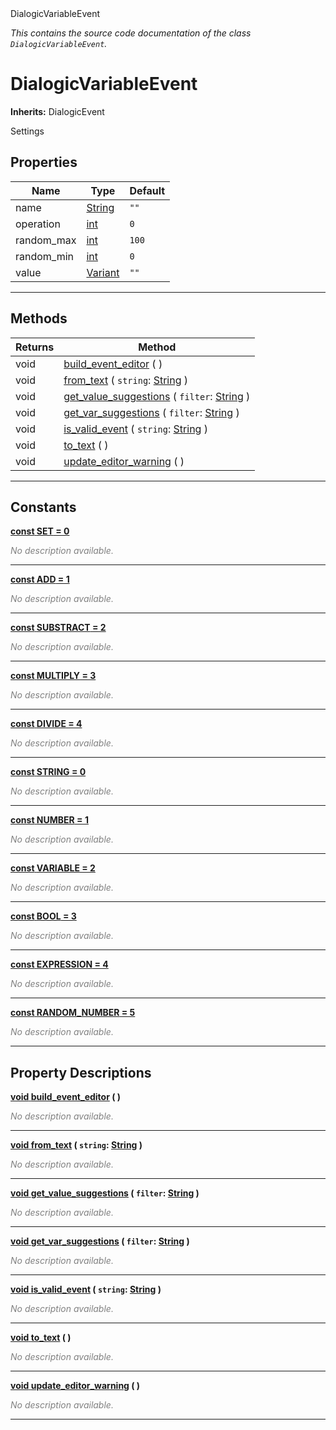 
<div class="header-banner purple">
<div class="header-label purple">DialogicVariableEvent</div>
</div>

*This contains the source code documentation of the class `DialogicVariableEvent`.*
        
# DialogicVariableEvent
**Inherits:** DialogicEvent

Settings
## Properties
Name | Type | Default 
--- | --- | --- 
name | [String](https://docs.godotengine.org/en/latest/classes/class_string.html#class-string) |  `""` 
operation | [int](https://docs.godotengine.org/en/latest/classes/class_int.html#class-int) |  `0` 
random_max | [int](https://docs.godotengine.org/en/latest/classes/class_int.html#class-int) |  `100` 
random_min | [int](https://docs.godotengine.org/en/latest/classes/class_int.html#class-int) |  `0` 
value | [Variant](https://docs.godotengine.org/en/latest/classes/class_variant.html#class-variant) |  `""` 
--- 

## Methods
Returns | Method 
--- | --- 
<span class="hljs-attribute">void</span> | [<span class="hljs-title">build_event_editor</span>](#property-build_event_editor) ( ) 
<span class="hljs-attribute">void</span> | [<span class="hljs-title">from_text</span>](#property-from_text) ( `string`: [String](https://docs.godotengine.org/en/latest/classes/class_string.html#class-string) ) 
<span class="hljs-attribute">void</span> | [<span class="hljs-title">get_value_suggestions</span>](#property-get_value_suggestions) ( `filter`: [String](https://docs.godotengine.org/en/latest/classes/class_string.html#class-string) ) 
<span class="hljs-attribute">void</span> | [<span class="hljs-title">get_var_suggestions</span>](#property-get_var_suggestions) ( `filter`: [String](https://docs.godotengine.org/en/latest/classes/class_string.html#class-string) ) 
<span class="hljs-attribute">void</span> | [<span class="hljs-title">is_valid_event</span>](#property-is_valid_event) ( `string`: [String](https://docs.godotengine.org/en/latest/classes/class_string.html#class-string) ) 
<span class="hljs-attribute">void</span> | [<span class="hljs-title">to_text</span>](#property-to_text) ( ) 
<span class="hljs-attribute">void</span> | [<span class="hljs-title">update_editor_warning</span>](#property-update_editor_warning) ( ) 
--- 
## Constants


<a class="header" id="constant-SET" href="#constant-SET">**<span class="hljs-attribute">const</span> <span class="hljs-title">SET</span><span class="hljs-comment"> = 0</span>**</a>



 <span style = "color: gray">*No description available.*</span> 

---


<a class="header" id="constant-ADD" href="#constant-ADD">**<span class="hljs-attribute">const</span> <span class="hljs-title">ADD</span><span class="hljs-comment"> = 1</span>**</a>



 <span style = "color: gray">*No description available.*</span> 

---


<a class="header" id="constant-SUBSTRACT" href="#constant-SUBSTRACT">**<span class="hljs-attribute">const</span> <span class="hljs-title">SUBSTRACT</span><span class="hljs-comment"> = 2</span>**</a>



 <span style = "color: gray">*No description available.*</span> 

---


<a class="header" id="constant-MULTIPLY" href="#constant-MULTIPLY">**<span class="hljs-attribute">const</span> <span class="hljs-title">MULTIPLY</span><span class="hljs-comment"> = 3</span>**</a>



 <span style = "color: gray">*No description available.*</span> 

---


<a class="header" id="constant-DIVIDE" href="#constant-DIVIDE">**<span class="hljs-attribute">const</span> <span class="hljs-title">DIVIDE</span><span class="hljs-comment"> = 4</span>**</a>



 <span style = "color: gray">*No description available.*</span> 

---


<a class="header" id="constant-STRING" href="#constant-STRING">**<span class="hljs-attribute">const</span> <span class="hljs-title">STRING</span><span class="hljs-comment"> = 0</span>**</a>



 <span style = "color: gray">*No description available.*</span> 

---


<a class="header" id="constant-NUMBER" href="#constant-NUMBER">**<span class="hljs-attribute">const</span> <span class="hljs-title">NUMBER</span><span class="hljs-comment"> = 1</span>**</a>



 <span style = "color: gray">*No description available.*</span> 

---


<a class="header" id="constant-VARIABLE" href="#constant-VARIABLE">**<span class="hljs-attribute">const</span> <span class="hljs-title">VARIABLE</span><span class="hljs-comment"> = 2</span>**</a>



 <span style = "color: gray">*No description available.*</span> 

---


<a class="header" id="constant-BOOL" href="#constant-BOOL">**<span class="hljs-attribute">const</span> <span class="hljs-title">BOOL</span><span class="hljs-comment"> = 3</span>**</a>



 <span style = "color: gray">*No description available.*</span> 

---


<a class="header" id="constant-EXPRESSION" href="#constant-EXPRESSION">**<span class="hljs-attribute">const</span> <span class="hljs-title">EXPRESSION</span><span class="hljs-comment"> = 4</span>**</a>



 <span style = "color: gray">*No description available.*</span> 

---


<a class="header" id="constant-RANDOM_NUMBER" href="#constant-RANDOM_NUMBER">**<span class="hljs-attribute">const</span> <span class="hljs-title">RANDOM_NUMBER</span><span class="hljs-comment"> = 5</span>**</a>



 <span style = "color: gray">*No description available.*</span> 

---
## Property Descriptions



<a class="header" id="property-build_event_editor" href="#property-build_event_editor">**<span class="hljs-attribute">void</span> [<span class="hljs-title">build_event_editor</span>](#property-build_event_editor) ( )** </a>



 <span style = "color: gray">*No description available.*</span> 

---



<a class="header" id="property-from_text" href="#property-from_text">**<span class="hljs-attribute">void</span> [<span class="hljs-title">from_text</span>](#property-from_text) ( `string`: [String](https://docs.godotengine.org/en/latest/classes/class_string.html#class-string) )** </a>



 <span style = "color: gray">*No description available.*</span> 

---



<a class="header" id="property-get_value_suggestions" href="#property-get_value_suggestions">**<span class="hljs-attribute">void</span> [<span class="hljs-title">get_value_suggestions</span>](#property-get_value_suggestions) ( `filter`: [String](https://docs.godotengine.org/en/latest/classes/class_string.html#class-string) )** </a>



 <span style = "color: gray">*No description available.*</span> 

---



<a class="header" id="property-get_var_suggestions" href="#property-get_var_suggestions">**<span class="hljs-attribute">void</span> [<span class="hljs-title">get_var_suggestions</span>](#property-get_var_suggestions) ( `filter`: [String](https://docs.godotengine.org/en/latest/classes/class_string.html#class-string) )** </a>



 <span style = "color: gray">*No description available.*</span> 

---



<a class="header" id="property-is_valid_event" href="#property-is_valid_event">**<span class="hljs-attribute">void</span> [<span class="hljs-title">is_valid_event</span>](#property-is_valid_event) ( `string`: [String](https://docs.godotengine.org/en/latest/classes/class_string.html#class-string) )** </a>



 <span style = "color: gray">*No description available.*</span> 

---



<a class="header" id="property-to_text" href="#property-to_text">**<span class="hljs-attribute">void</span> [<span class="hljs-title">to_text</span>](#property-to_text) ( )** </a>



 <span style = "color: gray">*No description available.*</span> 

---



<a class="header" id="property-update_editor_warning" href="#property-update_editor_warning">**<span class="hljs-attribute">void</span> [<span class="hljs-title">update_editor_warning</span>](#property-update_editor_warning) ( )** </a>



 <span style = "color: gray">*No description available.*</span> 

---

